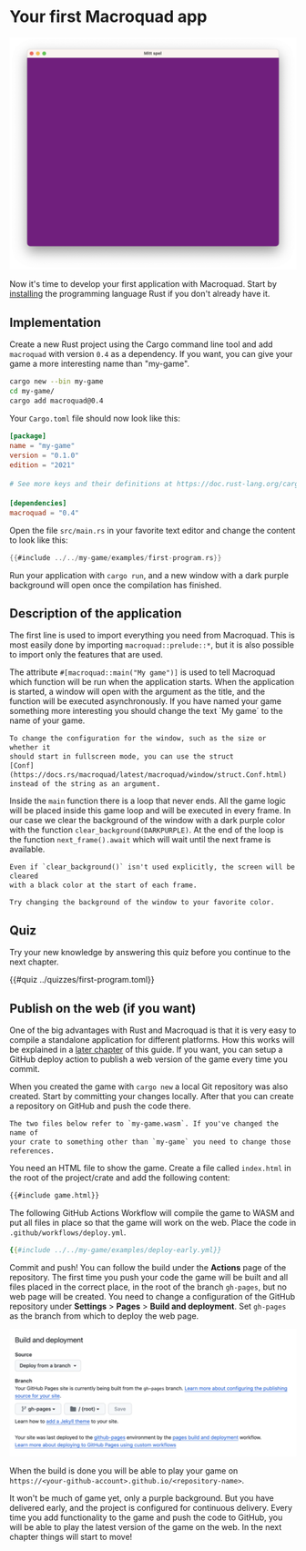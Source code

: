# Your first Macroquad app

![Screenshot](images/first-program.png#center)

Now it's time to develop your first application with Macroquad. Start by
[installing](https://www.rust-lang.org/learn/get-started) the programming
language Rust if you don't already have it.

## Implementation

Create a new Rust project using the Cargo command line tool and add
`macroquad` with version `0.4` as a dependency. If you want, you can give your
game a more interesting name than "my-game".

```sh
cargo new --bin my-game
cd my-game/
cargo add macroquad@0.4
```

Your `Cargo.toml` file should now look like this:

```toml
[package]
name = "my-game"
version = "0.1.0"
edition = "2021"

# See more keys and their definitions at https://doc.rust-lang.org/cargo/reference/manifest.html

[dependencies]
macroquad = "0.4"
```

Open the file `src/main.rs` in your favorite text editor and change the
content to look like this:

```rust
{{#include ../../my-game/examples/first-program.rs}}
```

Run your application with `cargo run`, and a new window with a dark purple
background will open once the compilation has finished.

## Description of the application

The first line is used to import everything you need from Macroquad. This is
most easily done by importing `macroquad::prelude::*`, but it is also possible to
import only the features that are used.

The attribute `#[macroquad::main("My game")]` is used to tell Macroquad which
function will be run when the application starts. When the application is
started, a window will open with the argument as the title, and the
function will be executed asynchronously. If you have named your game
something more interesting you should change the text `My game´ to the name of
your game.

```admonish info title="Control the window configuration"
To change the configuration for the window, such as the size or whether it
should start in fullscreen mode, you can use the struct
[Conf](https://docs.rs/macroquad/latest/macroquad/window/struct.Conf.html)
instead of the string as an argument.
```

Inside the `main` function there is a loop that never ends. All the game logic
will be placed inside this game loop and will be executed in every frame. In our
case we clear the background of the window with a dark purple color with the
function `clear_background(DARKPURPLE)`. At the end of the loop is the
function `next_frame().await` which will wait until the next frame is
available.

```admonish note title="Clears with black as default"
Even if `clear_background()` isn't used explicitly, the screen will be cleared
with a black color at the start of each frame.
```

```admonish tip title="Challenge" class="challenge"
Try changing the background of the window to your favorite color.
```

<div class="noprint">

## Quiz

Try your new knowledge by answering this quiz before you continue to the next
chapter.

{{#quiz ../quizzes/first-program.toml}}

</div>

<div class="page-break"></div>

## Publish on the web (if you want)

One of the big advantages with Rust and Macroquad is that it is very easy to
compile a standalone application for different platforms. How this works will
be explained in a [later chapter](release-game.md) of this guide. If you want,
you can setup a GitHub deploy action to publish a web version of the game
every time you commit.

When you created the game with `cargo new` a local Git repository was also
created. Start by committing your changes locally. After that you can create a
repository on GitHub and push the code there.

```admonish note title="The name of the game"
The two files below refer to `my-game.wasm`. If you've changed the name of
your crate to something other than `my-game` you need to change those
references.
```

You need an HTML file to show the game. Create a file called `index.html` in
the root of the project/crate and add the following content:

```html
{{#include game.html}}
```

The following GitHub Actions Workflow will compile the game to WASM and put
all files in place so that the game will work on the web. Place the code in
`.github/workflows/deploy.yml`.

```yaml
{{#include ../../my-game/examples/deploy-early.yml}}
```

Commit and push! You can follow the build under the **Actions** page of the
repository. The first time you push your code the game will be built and all
files placed in the correct place, in the root of the branch `gh-pages`, but
no web page will be created. You need to change a configuration of the GitHub
repository under **Settings** > **Pages** > **Build and deployment**. Set
`gh-pages` as the branch from which to deploy the web page.

![Github Pages Settings](images/github-pages-settings.png)

When the build is done you will be able to play your game on
`https://<your-github-account>.github.io/<repository-name>`.

It won't be much of game yet, only a purple background. But you have delivered
early, and the project is configured for continuous delivery. Every time you
add functionality to the game and push the code to GitHub, you will be able to
play the latest version of the game on the web. In the next chapter things
will start to move!
